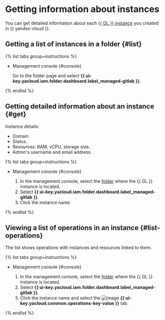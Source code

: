 # Getting information about instances

You can get detailed information about each [{{ GL }} instance](../../concepts/index.md#instance) you created in {{ yandex-cloud }}.

## Getting a list of instances in a folder {#list}

{% list tabs group=instructions %}

- Management console {#console}

  Go to the folder page and select **{{ ui-key.yacloud.iam.folder.dashboard.label_managed-gitlab }}**.

{% endlist %}

## Getting detailed information about an instance {#get}

Instance details:
* Domain.
* Status.
* Resources: RAM, vCPU, storage size.
* Admin's username and email address.

{% list tabs group=instructions %}

- Management console {#console}

  1. In the management console, select the [folder](../../../resource-manager/concepts/resources-hierarchy.md#folder) where the {{ GL }} instance is located.
  1. Select **{{ ui-key.yacloud.iam.folder.dashboard.label_managed-gitlab }}**.
  1. Click the instance name.

{% endlist %}

## Viewing a list of operations in an instance {#list-operations}

The list shows operations with instances and resources linked to them.

{% list tabs group=instructions %}

- Management console {#console}

  1. In the management console, select the [folder](../../../resource-manager/concepts/resources-hierarchy.md#folder) where the {{ GL }} instance is located.
  1. Select **{{ ui-key.yacloud.iam.folder.dashboard.label_managed-gitlab }}**.
  1. Click the instance name and select the ![image](../../../_assets/console-icons/list-check.svg) **{{ ui-key.yacloud.common.operations-key-value }}** tab.

{% endlist %}
